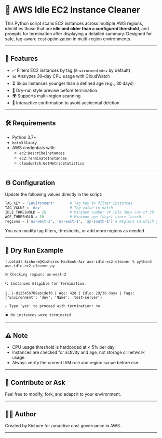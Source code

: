 
# 🧹 AWS Idle EC2 Instance Cleaner

This Python script scans EC2 instances across multiple AWS regions, identifies those that are **idle and older than a configured threshold**, and prompts for termination after displaying a detailed summary. Designed for safe, tag-aware cost optimization in multi-region environments.

---

## 🚀 Features

- ✅ Filters EC2 instances by tag (`Environment=dev` by default)
- 📊 Analyzes 30-day CPU usage with CloudWatch
- ⏳ Skips instances younger than a defined age (e.g., 30 days)
- 🧪 Dry-run style preview before termination
- 🌍 Supports multi-region scanning
- 🔐 Interactive confirmation to avoid accidental deletion

---

## 🛠️ Requirements

- Python 3.7+
- `boto3` library
- AWS credentials with:
  - `ec2:DescribeInstances`
  - `ec2:TerminateInstances`
  - `cloudwatch:GetMetricStatistics`

---

## ⚙️ Configuration

Update the following values directly in the script:
```python
TAG_KEY = 'Environment'       # Tag key to filter instances
TAG_VALUE = 'dev'             # Tag value to match
IDLE_THRESHOLD = 25           # Minimum number of idle days out of 30
AGE_THRESHOLD = 30            # Minimum age (days) since launch
regions = ['us-west-2', 'us-east-1', 'ap-south-1'] # Regions in which you need to clean instances
```
You can modify tag filters, thresholds, or add more regions as needed.

---

## 🧪 Dry Run Example

```
(.boto3) kishore@Kishores-MacBook-Air aws-idle-ec2-cleaner % python3 aws-idle-ec2-cleaner.py

🌐 Checking region: us-west-2

🔍 Instances Eligible for Termination:

1. i-0123456789abcdef0 | Age: 42d | Idle: 28/30 days | Tags: {'Environment': 'dev', 'Name': 'test-server'}

⚠️ Type 'yes' to proceed with termination: no

⏹️ No instances were terminated.
```
---

## ⚠️ Note

- CPU usage threshold is hardcoded at < 5% per day.
- Instances are checked for activity and age, not storage or network usage.
- Always verify the correct IAM role and region scope before use.

---

## 🙌 Contribute or Ask

Feel free to modify, fork, and adapt it to your environment.

---

## 🙋‍♂️ Author

Created by Kishore for proactive cost governance in AWS.

---
